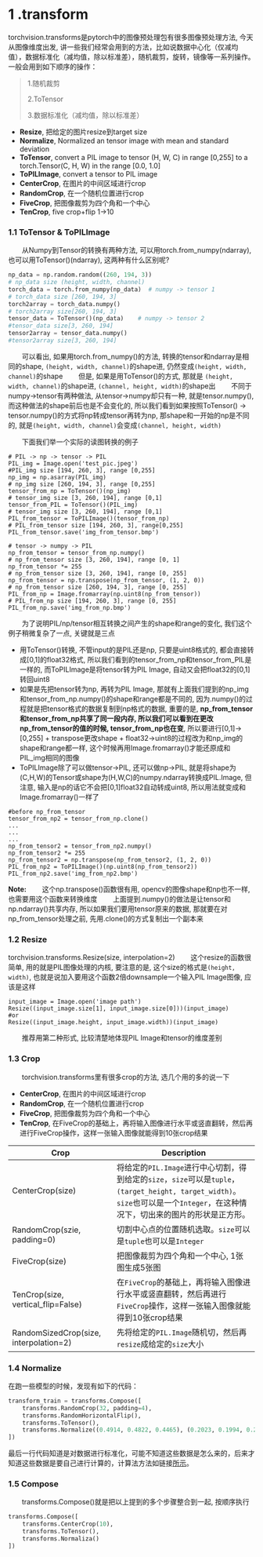 # 1 .transform

torchvision.transforms是pytorch中的图像预处理包有很多图像预处理方法, 今天从图像维度出发, 讲一些我们经常会用到的方法，比如说数据中心化（仅减均值），数据标准化（减均值，除以标准差），随机裁剪，旋转，镜像等一系列操作。一般会用到如下顺序的操作：

>1.随机裁剪
>
>2.ToTensor
>
>3.数据标准化（减均值，除以标准差）

-  **Resize**, 把给定的图片resize到target size
-  **Normalize**, Normalized an tensor image with mean and standard deviation
-  **ToTensor**, convert a PIL image to tensor (H, W, C) in range [0,255] to a torch.Tensor(C, H, W) in the range [0.0, 1.0]
-  **ToPILImage**, convert a tensor to PIL image
-  **CenterCrop**, 在图片的中间区域进行crop
-  **RandomCrop**, 在一个随机位置进行crop
-  **FiveCrop**, 把图像裁剪为四个角和一个中心
-  **TenCrop**, five crop+flip 1->10

### 1.1 ToTensor & ToPILImage

  从Numpy到Tensor的转换有两种方法, 可以用torch.from_numpy(ndarray), 也可以用ToTensor()(ndarray), 这两种有什么区别呢?

```python
np_data = np.random.random((260, 194, 3))
# np_data size (height, width, channel)
torch_data = torch.from_numpy(np_data)  # numpy -> tensor 1
# torch_data size [260, 194, 3]
torch2array = torch_data.numpy()
# torch2array size[260, 194, 3]
tensor_data = ToTensor()(np_data)    # numpy -> tensor 2
#tensor_data size[3, 260, 194]
tensor2array = tensor_data.numpy()
#tensor2array size[3, 260, 194]
```

  可以看出, 如果用torch.from_numpy()的方法, 转换的tensor和ndarray是相同的shape, `(height, width, channel)`的shape进, 仍然变成`(height, width, channel)`的shape
   但是, 如果是用ToTensor()的方式, 那就是 `(height, width, channel)`的shape进,  `(channel, height, width)`的shape出
   不同于numpy->tensor有两种做法, 从tensor->numpy却只有一种, 就是tensor.numpy(), 而这种做法的shape前后也是不会变化的, 所以我们看到如果按照ToTensor() -> tensor.numpy()的方式将np转成tensor再转为np, 那shape和一开始的np是不同的, 就是`(height, width, channel)`会变成`(channel, height, width)`

  下面我们举一个实际的读图转换的例子

```
# PIL -> np -> tensor -> PIL
PIL_img = Image.open('test_pic.jpeg')
#PIL_img size [194, 260, 3], range [0,255]
np_img = np.asarray(PIL_img)
# np_img size [260, 194, 3], range [0,255]
tensor_from_np = ToTensor()(np_img)
# tensor_img size [3, 260, 194], range [0,1]
tensor_from_PIL = ToTensor()(PIL_img)
# tensor_img size [3, 260, 194], range [0,1]
PIL_from_tensor = ToPILImage()(tensor_from_np)
# PIL_from_tensor size [194, 260, 3], range[0,255]
PIL_from_tensor.save('img_from_tensor.bmp')

# tensor -> numpy -> PIL
np_from_tensor = tensor_from_np.numpy()
# np_from_tensor size [3, 260, 194], range [0, 1]
np_from_tensor *= 255
# np_from_tensor size [3, 260, 194], range [0, 255]
np_from_tensor = np.transpose(np_from_tensor, (1, 2, 0))
# np_from_tensor size [260, 194, 3], range [0, 255]
PIL_from_np = Image.fromarray(np.uint8(np_from_tensor))
# PIL_from_np size [194, 260, 3], range [0, 255]
PIL_from_np.save('img_from_np.bmp')
```

  为了说明PIL/np/tensor相互转换之间产生的shape和range的变化, 我们这个例子稍微复杂了一点, 关键就是三点

- 用ToTensor()转换, 不管input的是PIL还是np, 只要是uint8格式的, 都会直接转成[0,1]的float32格式, 所以我们看到的tensor_from_np和tensor_from_PIL是一样的, 而ToPILImage是将tensor转为PIL Image, 自动又会把float32的[0,1]转回uint8
- 如果是先把tensor转为np, 再转为PIL Image, 那就有上面我们提到的np_img和tensor_from_np.numpy()的shape和range都是不同的, 因为.numpy()的过程就是把tensor格式的数据复制到np格式的数据, 重要的是, **np_from_tensor和tensor_from_np共享了同一段内存, 所以我们可以看到在更改np_from_tensor的值的时候, tensor_from_np也在变**, 所以要进行[0,1]->[0,255] + transpose更改shape + float32->uint8的过程改为和np_img的shape和range都一样, 这个时候再用Image.fromarray()才能还原成和PIL_img相同的图像
- ToPILImage除了可以做tensor->PIL, 还可以做np->PIL, 就是将shape为(C,H,W)的Tensor或shape为(H,W,C)的numpy.ndarray转换成PIL.Image, 但注意, 输入是np的话它不会把[0,1]float32自动转成uint8, 所以用法就变成和Image.fromarray()一样了

```
#before np_from_tensor
tensor_from_np2 = tensor_from_np.clone()
...
...
...
np_from_tensor2 = tensor_from_np2.numpy()
np_from_tensor2 *= 255
np_from_tensor2 = np.transpose(np_from_tensor2, (1, 2, 0))
PIL_from_np2 = ToPILImage()(np.uint8(np_from_tensor2))
PIL_from_np2.save('img_from_np2.bmp')
```

**Note:**
   这个np.transpose()函数很有用, opencv的图像shape和np也不一样, 也需要用这个函数来转换维度
   上面提到.numpy()的做法是让tensor和np.ndarray()共享内存, 所以如果我们要用tensor原来的数据, 那就要在对np_from_tensor处理之前, 先用.clone()的方式复制出一个副本来

### 1.2 Resize

torchvision.transforms.Resize(size, interpolation=2)
   这个resize的函数很简单, 用的就是PIL图像处理的内核, 要注意的是, 这个size的格式是`(height, width)`, 也就是说加入要用这个函数2倍downsample一个输入PIL Image图像, 应该是这样

```
input_image = Image.open('image path')
Resize((input_image.size[1], input_image.size[0]))(input_image)
#or
Resize((input_image.height, input_image.width))(input_image)
```

  推荐用第二种形式, 比较清楚地体现PIL Image和tensor的维度差别

### 1.3 Crop

  torchvision.transforms里有很多crop的方法, 选几个用的多的说一下

-  **CenterCrop**, 在图片的中间区域进行crop
-  **RandomCrop**, 在一个随机位置进行crop
-  **FiveCrop**, 把图像裁剪为四个角和一个中心
-  **TenCrop**, 在FiveCrop的基础上，再将输入图像进行水平或竖直翻转，然后再进行FiveCrop操作，这样一张输入图像就能得到10张crop结果

| Crop                                   | Description                                                  |
| -------------------------------------- | ------------------------------------------------------------ |
| CenterCrop(size)                       | 将给定的`PIL.Image`进行中心切割，得到给定的`size`，`size`可以是`tuple`，`(target_height, target_width)`。`size`也可以是一个`Integer`，在这种情况下，切出来的图片的形状是正方形。 |
| RandomCrop(szie, padding=0)            | 切割中心点的位置随机选取。`size`可以是`tuple`也可以是`Integer` |
| FiveCrop(size)                         | 把图像裁剪为四个角和一个中心, 1张图生成5张图                 |
| TenCrop(size, vertical_flip=False)     | 在`FiveCrop`的基础上，再将输入图像进行水平或竖直翻转，然后再进行`FiveCrop`操作，这样一张输入图像就能得到10张crop结果 |
| RandomSizedCrop(size, interpolation=2) | 先将给定的`PIL.Image`随机切，然后再`resize`成给定的`size`大小 |

### 1.4 Normalize

在跑一些模型的时候，发现有如下的代码：

```python
transform_train = transforms.Compose([
    transforms.RandomCrop(32, padding=4),
    transforms.RandomHorizontalFlip(),
    transforms.ToTensor(),
    transforms.Normalize((0.4914, 0.4822, 0.4465), (0.2023, 0.1994, 0.2010)),
])
```

最后一行代码知道是对数据进行标准化，可能不知道这些数据是怎么来的，后来才知道这些数据是要自己进行计算的，计算法方法如链接[所示](code/normalize.py)。

### 1.5 Compose

  transforms.Compose()就是把以上提到的多个步骤整合到一起, 按顺序执行

```python
transforms.Compose([
    transforms.CenterCrop(10),
    transforms.ToTensor(),
    transforms.Normaliza()
])
```